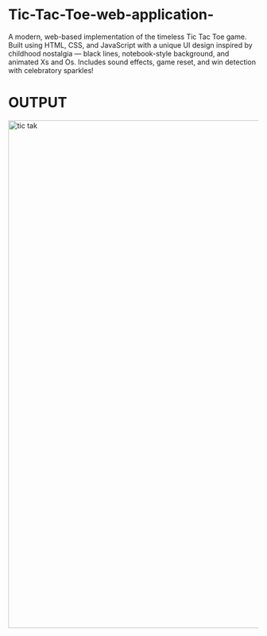 # Tic-Tac-Toe-web-application-
A modern, web-based implementation of the timeless Tic Tac Toe game. Built using HTML, CSS, and JavaScript with a unique UI design inspired by childhood nostalgia — black lines, notebook-style background, and animated Xs and Os. Includes sound effects, game reset, and win detection with celebratory sparkles!
# OUTPUT 
  <img width="1912" height="1022" alt="tic tak" src="https://github.com/user-attachments/assets/f3b72396-c42f-4719-bfee-1ccf221fd80c" />
  
